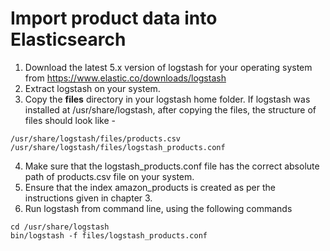 # Import product data into Elasticsearch

1. Download the latest 5.x version of logstash for your operating system from https://www.elastic.co/downloads/logstash
2. Extract logstash on your system.
3. Copy the <b>files</b> directory in your logstash home folder. If logstash was installed at /usr/share/logstash, after copying the files, the structure of files should look like -

```shell
/usr/share/logstash/files/products.csv
/usr/share/logstash/files/logstash_products.conf
```

4. Make sure that the logstash_products.conf file has the correct absolute path of products.csv file on your system.
5. Ensure that the index amazon_products is created as per the instructions given in chapter 3.
6. Run logstash from command line, using the following commands

```shell
cd /usr/share/logstash
bin/logstash -f files/logstash_products.conf
```

